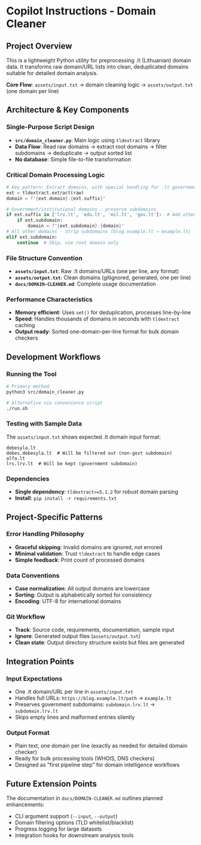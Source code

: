 # Copilot Instructions - Domain Cleaner

## Project Overview
This is a lightweight Python utility for preprocessing .lt (Lithuanian) domain data. It transforms raw domain/URL lists into clean, deduplicated domains suitable for detailed domain analysis.

**Core Flow**: `assets/input.txt` → domain cleaning logic → `assets/output.txt` (one domain per line)

## Architecture & Key Components

### Single-Purpose Script Design
- **`src/domain_cleaner.py`**: Main logic using `tldextract` library
- **Data Flow**: Read raw domains → extract root domains → filter subdomains → deduplicate → output sorted list
- **No database**: Simple file-to-file transformation

### Critical Domain Processing Logic
```python
# Key pattern: Extract domains, with special handling for .lt government domains
ext = tldextract.extract(raw)
domain = f"{ext.domain}.{ext.suffix}"

# Government/institutional domains - preserve subdomains
if ext.suffix in ['lrv.lt', 'edu.lt', 'mil.lt', 'gov.lt']:  # Add other govt TLDs as needed
    if ext.subdomain:
        domain = f"{ext.subdomain}.{domain}"
# All other domains - strip subdomains (blog.example.lt → example.lt)
elif ext.subdomain:
    continue  # Skip, use root domain only
```

### File Structure Convention
- **`assets/input.txt`**: Raw .lt domains/URLs (one per line, any format)
- **`assets/output.txt`**: Clean domains (gitignored, generated, one per line)
- **`docs/DOMAIN-CLEANER.md`**: Complete usage documentation

### Performance Characteristics
- **Memory efficient**: Uses `set()` for deduplication, processes line-by-line
- **Speed**: Handles thousands of domains in seconds with `tldextract` caching
- **Output ready**: Sorted one-domain-per-line format for bulk domain checkers

## Development Workflows

### Running the Tool
```bash
# Primary method
python3 src/domain_cleaner.py

# Alternative via convenience script
./run.sh
```

### Testing with Sample Data
The `assets/input.txt` shows expected .lt domain input format:
```
debesyla.lt
debes.debesyla.lt  # Will be filtered out (non-govt subdomain)
alfa.lt
lrs.lrv.lt  # Will be kept (government subdomain)
```

### Dependencies
- **Single dependency**: `tldextract>=5.1.2` for robust domain parsing
- **Install**: `pip install -r requirements.txt`

## Project-Specific Patterns

### Error Handling Philosophy
- **Graceful skipping**: Invalid domains are ignored, not errored
- **Minimal validation**: Trust `tldextract` to handle edge cases
- **Simple feedback**: Print count of processed domains

### Data Conventions
- **Case normalization**: All output domains are lowercase
- **Sorting**: Output is alphabetically sorted for consistency
- **Encoding**: UTF-8 for international domains

### Git Workflow
- **Track**: Source code, requirements, documentation, sample input
- **Ignore**: Generated output files (`assets/output.txt`)
- **Clean state**: Output directory structure exists but files are generated

## Integration Points

### Input Expectations
- One .lt domain/URL per line in `assets/input.txt`
- Handles full URLs: `https://blog.example.lt/path` → `example.lt`
- Preserves government subdomains: `subdomain.lrv.lt` → `subdomain.lrv.lt`
- Skips empty lines and malformed entries silently

### Output Format
- Plain text, one domain per line (exactly as needed for detailed domain checker)
- Ready for bulk processing tools (WHOIS, DNS checkers)
- Designed as "first pipeline step" for domain intelligence workflows

## Future Extension Points
The documentation in `docs/DOMAIN-CLEANER.md` outlines planned enhancements:
- CLI argument support (`--input`, `--output`)
- Domain filtering options (TLD whitelist/blacklist)
- Progress logging for large datasets
- Integration hooks for downstream analysis tools